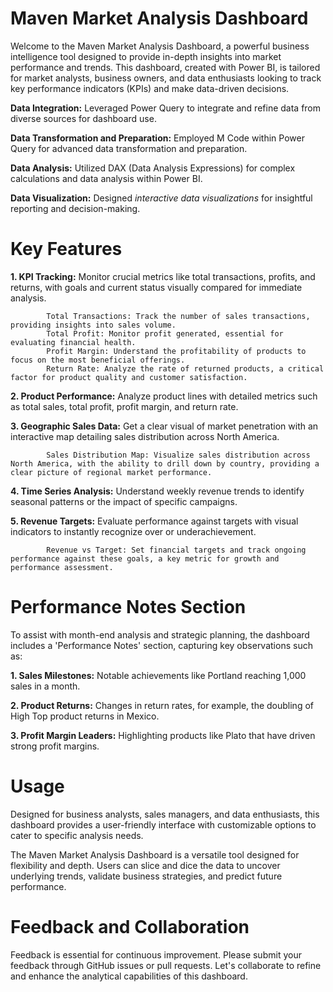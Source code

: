 # Maven Market Analysis Dashboard

Welcome to the Maven Market Analysis Dashboard, a powerful business intelligence tool designed to provide in-depth insights into market performance and trends. This dashboard, created with Power BI, is tailored for market analysts, business owners, and data enthusiasts looking to track key performance indicators (KPIs) and make data-driven decisions.

**Data Integration:** Leveraged Power Query to integrate and refine data from diverse sources for dashboard use.

**Data Transformation and Preparation:** Employed M Code within Power Query for advanced data transformation and preparation.

**Data Analysis:** Utilized DAX (Data Analysis Expressions) for complex calculations and data analysis within Power BI.

**Data Visualization:** Designed *interactive data visualizations* for insightful reporting and decision-making.

# Key Features

**1. KPI Tracking:** Monitor crucial metrics like total transactions, profits, and returns, with goals and current status visually compared for immediate analysis.

            Total Transactions: Track the number of sales transactions, providing insights into sales volume.
            Total Profit: Monitor profit generated, essential for evaluating financial health.
            Profit Margin: Understand the profitability of products to focus on the most beneficial offerings.
            Return Rate: Analyze the rate of returned products, a critical factor for product quality and customer satisfaction. 

**2. Product Performance:** Analyze product lines with detailed metrics such as total sales, total profit, profit margin, and return rate.

**3. Geographic Sales Data:** Get a clear visual of market penetration with an interactive map detailing sales distribution across North America.

            Sales Distribution Map: Visualize sales distribution across North America, with the ability to drill down by country, providing a clear picture of regional market performance.

**4. Time Series Analysis:** Understand weekly revenue trends to identify seasonal patterns or the impact of specific campaigns.

**5. Revenue Targets:** Evaluate performance against targets with visual indicators to instantly recognize over or underachievement.

            Revenue vs Target: Set financial targets and track ongoing performance against these goals, a key metric for growth and performance assessment.

# Performance Notes Section

To assist with month-end analysis and strategic planning, the dashboard includes a 'Performance Notes' section, capturing key observations such as:

**1. Sales Milestones:** Notable achievements like Portland reaching 1,000 sales in a month.

**2. Product Returns:** Changes in return rates, for example, the doubling of High Top product returns in Mexico.

**3. Profit Margin Leaders:** Highlighting products like Plato that have driven strong profit margins.

# Usage
Designed for business analysts, sales managers, and data enthusiasts, this dashboard provides a user-friendly interface with customizable options to cater to specific analysis needs.

The Maven Market Analysis Dashboard is a versatile tool designed for flexibility and depth. Users can slice and dice the data to uncover underlying trends, validate business strategies, and predict future performance.

# Feedback and Collaboration
Feedback is essential for continuous improvement. Please submit your feedback through GitHub issues or pull requests. Let's collaborate to refine and enhance the analytical capabilities of this dashboard.
